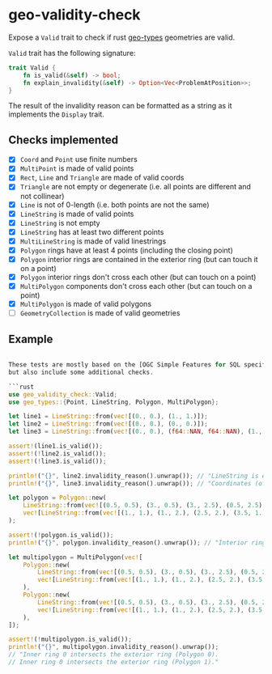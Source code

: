 # geo-validity-check

Expose a `Valid` trait to check if rust [geo-types](https://crates.io/crates/geo-types) geometries are valid.

`Valid` trait has the following signature:

```rust
trait Valid {
    fn is_valid(&self) -> bool;
    fn explain_invalidity(&self) -> Option<Vec<ProblemAtPosition>>;
}
```

The result of the invalidity reason can be formatted as a string as it implements the `Display` trait.

## Checks implemented

- [x] `Coord` and `Point` use finite numbers
- [x] `MultiPoint` is made of valid points
- [x] `Rect`, `Line` and `Triangle` are made of valid coords
- [x] `Triangle` are not empty or degenerate (i.e. all points are different and not collinear)
- [x] `Line` is not of 0-length (i.e. both points are not the same)
- [x] `LineString` is made of valid points
- [x] `LineString` is not empty
- [x] `LineString` has at least two different points
- [x] `MultiLineString` is made of valid linestrings
- [x] `Polygon` rings have at least 4 points (including the closing point)
- [x] `Polygon` interior rings are contained in the exterior ring (but can touch it on a point)
- [x] `Polygon` interior rings don't cross each other (but can touch on a point)
- [x] `MultiPolygon` components don't cross each other (but can touch on a point)
- [x] `MultiPolygon` is made of valid polygons
- [ ] `GeometryCollection` is made of valid geometries

## Example

```rust

These tests are mostly based on the [OGC Simple Features for SQL specification](https://www.ogc.org/standards/sfa)
but also include some additional checks.

```rust
use geo_validity_check::Valid;
use geo_types::{Point, LineString, Polygon, MultiPolygon};

let line1 = LineString::from(vec![(0., 0.), (1., 1.)]);
let line2 = LineString::from(vec![(0., 0.), (0., 0.)]);
let line3 = LineString::from(vec![(0., 0.), (f64::NAN, f64::NAN), (1., 1.)]);

assert!(line1.is_valid());
assert!(!line2.is_valid());
assert!(!line3.is_valid());

println!("{}", line2.invalidity_reason().unwrap()); // "LineString is empty."
println!("{}", line3.invalidity_reason().unwrap()); // "Coordinates (of point 1) have to be finite numbers."

let polygon = Polygon::new(
    LineString::from(vec![(0.5, 0.5), (3., 0.5), (3., 2.5), (0.5, 2.5), (0.5, 0.5)]),
    vec![LineString::from(vec![(1., 1.), (1., 2.), (2.5, 2.), (3.5, 1.), (1., 1.)])],
);

assert!(!polygon.is_valid());
println!("{}", polygon.invalidity_reason().unwrap()); // "Interior ring 0 intersects the exterior ring."

let multipolygon = MultiPolygon(vec![
    Polygon::new(
        LineString::from(vec![(0.5, 0.5), (3., 0.5), (3., 2.5), (0.5, 2.5), (0.5, 0.5)]),
        vec![LineString::from(vec![(1., 1.), (1., 2.), (2.5, 2.), (3.5, 1.), (1., 1.)])],
    ),
    Polygon::new(
        LineString::from(vec![(0.5, 0.5), (3., 0.5), (3., 2.5), (0.5, 2.5), (0.5, 0.5)]),
        vec![LineString::from(vec![(1., 1.), (1., 2.), (2.5, 2.), (3.5, 1.), (1., 1.)])],
    ),
]);

assert!(!multipolygon.is_valid());
println!("{}", multipolygon.invalidity_reason().unwrap());
// "Inner ring 0 intersects the exterior ring (Polygon 0).
// Inner ring 0 intersects the exterior ring (Polygon 1)."
```